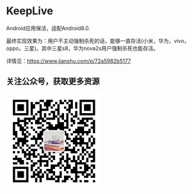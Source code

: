 # KeepLive
Android应用保活，适配Android8.0.

最终实现效果为：用户不主动强制杀死的话，能够一直存活(小米，华为，vivo，oppo，三星)。其中三星s8，华为nova2s用户强制杀死也能存活。

详情见：https://www.jianshu.com/p/72a5982b5177

## 关注公众号，获取更多资源

![](/qcode.jpg)
